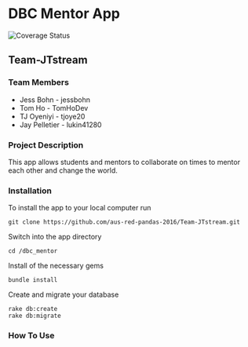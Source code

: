 # DBC Mentor App                                                                                          

![Coverage Status](http://img.shields.io/coveralls/haml/haml.svg)

## Team-JTstream

### Team Members

- Jess Bohn - jessbohn
- Tom Ho - TomHoDev
- TJ Oyeniyi - tjoye20
- Jay Pelletier - lukin41280

### Project Description

This app allows students and mentors to collaborate on times to mentor each other and change the world.  

### Installation 
To install the app to your local computer run

    git clone https://github.com/aus-red-pandas-2016/Team-JTstream.git
Switch into the app directory

    cd /dbc_mentor
Install of the necessary gems

    bundle install
Create and migrate your database

    rake db:create
    rake db:migrate

### How To Use

